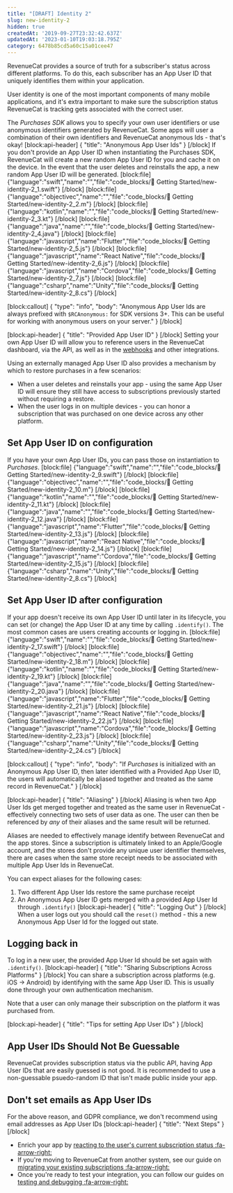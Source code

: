 ```yaml
---
title: "[DRAFT] Identity 2"
slug: new-identity-2
hidden: true
createdAt: '2019-09-27T23:32:42.637Z'
updatedAt: '2023-01-10T19:03:18.795Z'
category: 6478b85cd5a60c15a01cee47
---
```

RevenueCat provides a source of truth for a subscriber's status across different platforms. To do this, each subscriber has an App User ID that uniquely identifies them within your application. 

User identity is one of the most important components of many mobile applications, and it's extra important to make sure the subscription status RevenueCat is tracking gets associated with the correct user.

The *Purchases SDK* allows you to specify your own user identifiers or use anonymous identifiers generated by RevenueCat. Some apps will user a combination of their own identifiers and RevenueCat anonymous Ids - that's okay!
[block:api-header]
{
  "title": "Anonymous App User Ids"
}
[/block]
If you don't provide an App User ID when instantiating the Purchases SDK, RevenueCat will create a new random App User ID for you and cache it on the device. In the event that the user deletes and reinstalls the app, a new random App User ID will be generated.
[block:file]
{"language":"swift","name":"","file":"code_blocks/🚀 Getting Started/new-identity-2_1.swift"}
[/block]
[block:file]
{"language":"objectivec","name":"","file":"code_blocks/🚀 Getting Started/new-identity-2_2.m"}
[/block]
[block:file]
{"language":"kotlin","name":"","file":"code_blocks/🚀 Getting Started/new-identity-2_3.kt"}
[/block]
[block:file]
{"language":"java","name":"","file":"code_blocks/🚀 Getting Started/new-identity-2_4.java"}
[/block]
[block:file]
{"language":"javascript","name":"Flutter","file":"code_blocks/🚀 Getting Started/new-identity-2_5.js"}
[/block]
[block:file]
{"language":"javascript","name":"React Native","file":"code_blocks/🚀 Getting Started/new-identity-2_6.js"}
[/block]
[block:file]
{"language":"javascript","name":"Cordova","file":"code_blocks/🚀 Getting Started/new-identity-2_7.js"}
[/block]
[block:file]
{"language":"csharp","name":"Unity","file":"code_blocks/🚀 Getting Started/new-identity-2_8.cs"}
[/block]


[block:callout]
{
  "type": "info",
  "body": "Anonymous App User Ids are always prefixed with `$RCAnonymous:` for SDK versions 3+. This can be useful for working with anonymous users on your server."
}
[/block]

[block:api-header]
{
  "title": "Provided App User ID"
}
[/block]
Setting your own App User ID will allow you to reference users in the RevenueCat dashboard, via the API, as well as in the [webhooks](doc:webhooks) and other integrations.

Using an externally managed App User ID also provides a mechanism by which to restore purchases in a few scenarios: 
* When a user deletes and reinstalls your app - using the same App User ID will ensure they still have access to subscriptions previously started without requiring a restore.
* When the user logs in on multiple devices - you can honor a subscription that was purchased on one device across any other platform.

## Set App User ID on configuration
If you have your own App User IDs, you can pass those on instantiation to *Purchases*.
[block:file]
{"language":"swift","name":"","file":"code_blocks/🚀 Getting Started/new-identity-2_9.swift"}
[/block]
[block:file]
{"language":"objectivec","name":"","file":"code_blocks/🚀 Getting Started/new-identity-2_10.m"}
[/block]
[block:file]
{"language":"kotlin","name":"","file":"code_blocks/🚀 Getting Started/new-identity-2_11.kt"}
[/block]
[block:file]
{"language":"java","name":"","file":"code_blocks/🚀 Getting Started/new-identity-2_12.java"}
[/block]
[block:file]
{"language":"javascript","name":"Flutter","file":"code_blocks/🚀 Getting Started/new-identity-2_13.js"}
[/block]
[block:file]
{"language":"javascript","name":"React Native","file":"code_blocks/🚀 Getting Started/new-identity-2_14.js"}
[/block]
[block:file]
{"language":"javascript","name":"Cordova","file":"code_blocks/🚀 Getting Started/new-identity-2_15.js"}
[/block]
[block:file]
{"language":"csharp","name":"Unity","file":"code_blocks/🚀 Getting Started/new-identity-2_8.cs"}
[/block]

## Set App User ID after configuration
If your app doesn't receive its own App User ID until later in its lifecycle, you can set (or change) the App User ID at any time by calling `.identify()`. The most common cases are users creating accounts or logging in. 
[block:file]
{"language":"swift","name":"","file":"code_blocks/🚀 Getting Started/new-identity-2_17.swift"}
[/block]
[block:file]
{"language":"objectivec","name":"","file":"code_blocks/🚀 Getting Started/new-identity-2_18.m"}
[/block]
[block:file]
{"language":"kotlin","name":"","file":"code_blocks/🚀 Getting Started/new-identity-2_19.kt"}
[/block]
[block:file]
{"language":"java","name":"","file":"code_blocks/🚀 Getting Started/new-identity-2_20.java"}
[/block]
[block:file]
{"language":"javascript","name":"Flutter","file":"code_blocks/🚀 Getting Started/new-identity-2_21.js"}
[/block]
[block:file]
{"language":"javascript","name":"React Native","file":"code_blocks/🚀 Getting Started/new-identity-2_22.js"}
[/block]
[block:file]
{"language":"javascript","name":"Cordova","file":"code_blocks/🚀 Getting Started/new-identity-2_23.js"}
[/block]
[block:file]
{"language":"csharp","name":"Unity","file":"code_blocks/🚀 Getting Started/new-identity-2_24.cs"}
[/block]


[block:callout]
{
  "type": "info",
  "body": "If *Purchases* is initialized with an Anonymous App User ID, then later identified with a Provided App User ID, the users will automatically be aliased together and treated as the same record in RevenueCat."
}
[/block]

[block:api-header]
{
  "title": "Aliasing"
}
[/block]
Aliasing is when two App User Ids get merged together and treated as the same user in RevenueCat - effectively connecting two sets of user data as one. The user can then be referenced by *any* of their aliases and the same result will be returned.

Aliases are needed to effectively manage identify between RevenueCat and the app stores. Since a subscription is ultimately linked to an Apple/Google account, and the stores don't provide any unique user identifier themselves, there are cases when the same store receipt needs to be associated with multiple App User Ids in RevenueCat.

You can expect aliases for the following cases:
1. Two different App User Ids restore the same purchase receipt
2. An Anonymous App User ID gets merged with a provided App User Id through `.identify()`
[block:api-header]
{
  "title": "Logging Out"
}
[/block]
When a user logs out you should call the `reset()` method - this a new Anonymous App User Id for the logged out state.

## Logging back in
To log in a new user, the provided App User Id should be set again with `.identify()`.
[block:api-header]
{
  "title": "Sharing Subscriptions Across Platforms"
}
[/block]
You can share a subscription across platforms (e.g. iOS -> Android) by identifying with the same App User ID. This is usually done through your own authentication mechanism.

Note that a user can only manage their subscription on the platform it was purchased from.

[block:api-header]
{
  "title": "Tips for setting App User IDs"
}
[/block]
## App User IDs Should Not Be Guessable

RevenueCat provides subscription status via the public API, having App User IDs that are easily guessed is not good. It is recommended to use a non-guessable psuedo-random ID that isn't made public inside your app.

## Don't set emails as App User IDs

For the above reason, and GDPR compliance, we don't recommend using email addresses as App User IDs
[block:api-header]
{
  "title": "Next Steps"
}
[/block]
* Enrich your app by [reacting to the user's current subscription status :fa-arrow-right:](doc:purchaserinfo)
* If you're moving to RevenueCat from another system, see our guide on [migrating your existing subscriptions :fa-arrow-right:](doc:migrating-existing-subscriptions)
* Once you're ready to test your integration, you can follow our guides on [testing and debugging :fa-arrow-right:](doc:debugging)